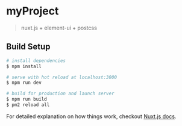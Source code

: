 # myProject

> nuxt.js + element-ui + postcss

## Build Setup

``` bash
# install dependencies
$ npm install

# serve with hot reload at localhost:3000
$ npm run dev

# build for production and launch server
$ npm run build
$ pm2 reload all

```

For detailed explanation on how things work, checkout [Nuxt.js docs](https://nuxtjs.org).
